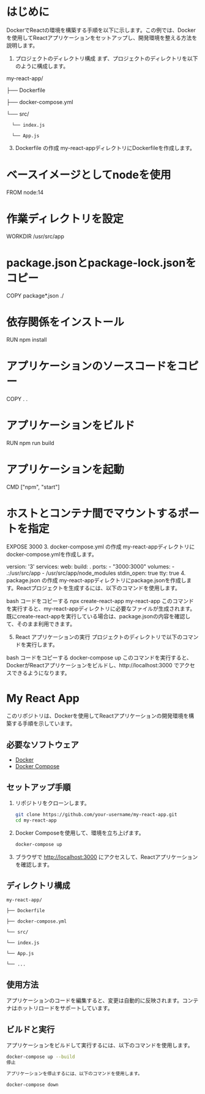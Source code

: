 # はじめに
DockerでReactの環境を構築する手順を以下に示します。この例では、Dockerを使用してReactアプリケーションをセットアップし、開発環境を整える方法を説明します。

1. プロジェクトのディレクトリ構成
まず、プロジェクトのディレクトリを以下のように構成します。

my-react-app/

├── Dockerfile

├── docker-compose.yml

   └── src/

      └── index.js

      └── App.js

    
3. Dockerfile の作成
my-react-appディレクトリにDockerfileを作成します。

# ベースイメージとしてnodeを使用
FROM node:14

# 作業ディレクトリを設定
WORKDIR /usr/src/app

# package.jsonとpackage-lock.jsonをコピー
COPY package*.json ./

# 依存関係をインストール
RUN npm install

# アプリケーションのソースコードをコピー
COPY . .

# アプリケーションをビルド
RUN npm run build

# アプリケーションを起動
CMD ["npm", "start"]

# ホストとコンテナ間でマウントするポートを指定
EXPOSE 3000
3. docker-compose.yml の作成
my-react-appディレクトリにdocker-compose.ymlを作成します。

version: '3'
services:
  web:
    build: .
    ports:
      - "3000:3000"
    volumes:
      - .:/usr/src/app
      - /usr/src/app/node_modules
    stdin_open: true
    tty: true
4. package.json の作成
my-react-appディレクトリにpackage.jsonを作成します。Reactプロジェクトを生成するには、以下のコマンドを使用します。

bash
コードをコピーする
npx create-react-app my-react-app
このコマンドを実行すると、my-react-appディレクトリに必要なファイルが生成されます。既にcreate-react-appを実行している場合は、package.jsonの内容を確認して、そのまま利用できます。

5. React アプリケーションの実行
プロジェクトのディレクトリで以下のコマンドを実行します。

bash
コードをコピーする
docker-compose up
このコマンドを実行すると、DockerがReactアプリケーションをビルドし、http://localhost:3000 でアクセスできるようになります。

# My React App

このリポジトリは、Dockerを使用してReactアプリケーションの開発環境を構築する手順を示しています。

## 必要なソフトウェア

- [Docker](https://www.docker.com/)
- [Docker Compose](https://docs.docker.com/compose/)

## セットアップ手順

1. リポジトリをクローンします。

    ```bash
    git clone https://github.com/your-username/my-react-app.git
    cd my-react-app
    ```

2. Docker Composeを使用して、環境を立ち上げます。

    ```bash
    docker-compose up
    ```

3. ブラウザで [http://localhost:3000](http://localhost:3000) にアクセスして、Reactアプリケーションを確認します。

## ディレクトリ構成

    my-react-app/
    
    ├── Dockerfile
    
    ├── docker-compose.yml
    
    └── src/
    
    └── index.js
    
    └── App.js
    
    └── ...

## 使用方法

アプリケーションのコードを編集すると、変更は自動的に反映されます。コンテナはホットリロードをサポートしています。

## ビルドと実行

アプリケーションをビルドして実行するには、以下のコマンドを使用します。

```bash
docker-compose up --build
停止

アプリケーションを停止するには、以下のコマンドを使用します。

docker-compose down
